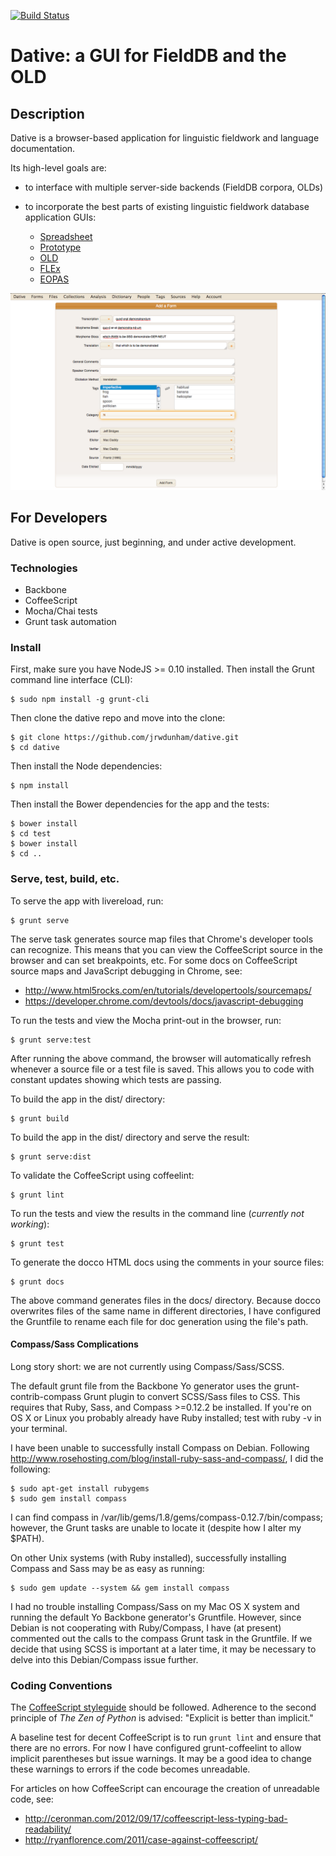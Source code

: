 [![Build Status](https://travis-ci.org/OpenSourceFieldlinguistics/dative.svg?branch=master)](https://travis-ci.org/OpenSourceFieldlinguistics/dative)
# Dative: a GUI for FieldDB and the OLD


## Description

Dative is a browser-based application for linguistic fieldwork and language
documentation.

Its high-level goals are:
 
- to interface with multiple server-side backends (FieldDB corpora, OLDs)
- to incorporate the best parts of existing linguistic fieldwork database
  application GUIs:

  - [Spreadsheet](http://app.lingsync.org/)
  - [Prototype](https://chrome.google.com/webstore/detail/placeholder/eeipnabdeimobhlkfaiohienhibfcfpa)
  - [OLD](http://www.onlinelinguisticdatabase.org)
  - [FLEx](http://fieldworks.sil.org/flex/)
  - [EOPAS](http://www.eopas.org/)

![Gratuitous screenshot](dative-screenshot.png)

## For Developers

Dative is open source, just beginning, and under active development.


### Technologies

- Backbone
- CoffeeScript
- Mocha/Chai tests
- Grunt task automation


### Install

First, make sure you have NodeJS >= 0.10 installed. Then install the Grunt
command line interface (CLI):

    $ sudo npm install -g grunt-cli

Then clone the dative repo and move into the clone:

    $ git clone https://github.com/jrwdunham/dative.git
    $ cd dative

Then install the Node dependencies:

    $ npm install

Then install the Bower dependencies for the app and the tests:

    $ bower install
    $ cd test
    $ bower install
    $ cd ..


### Serve, test, build, etc.

To serve the app with livereload, run:

    $ grunt serve

The serve task generates source map files that Chrome's developer tools can
recognize. This means that you can view the CoffeeScript source in the browser
and can set breakpoints, etc. For some docs on CoffeeScript source maps and
JavaScript debugging in Chrome, see:

- http://www.html5rocks.com/en/tutorials/developertools/sourcemaps/
- https://developer.chrome.com/devtools/docs/javascript-debugging

To run the tests and view the Mocha print-out in the browser, run:

    $ grunt serve:test

After running the above command, the browser will automatically refresh
whenever a source file or a test file is saved. This allows you to code with
constant updates showing which tests are passing.

To build the app in the dist/ directory:

    $ grunt build

To build the app in the dist/ directory and serve the result:

    $ grunt serve:dist

To validate the CoffeeScript using coffeelint:

    $ grunt lint

To run the tests and view the results in the command line (*currently
not working*):

    $ grunt test

To generate the docco HTML docs using the comments in your source files:

    $ grunt docs

The above command generates files in the docs/ directory. Because docco
overwrites files of the same name in different directories, I have configured
the Gruntfile to rename each file for doc generation using the file's path.



#### Compass/Sass Complications

Long story short: we are not currently using Compass/Sass/SCSS.

The default grunt file from the Backbone Yo generator uses the
grunt-contrib-compass Grunt plugin to convert SCSS/Sass files to CSS. This
requires that Ruby, Sass, and Compass >=0.12.2 be installed. If you're on OS X
or Linux you probably already have Ruby installed; test with ruby -v in your
terminal.

I have been unable to successfully install Compass on Debian. Following
http://www.rosehosting.com/blog/install-ruby-sass-and-compass/, I did the
following:

    $ sudo apt-get install rubygems
    $ sudo gem install compass

I can find compass in /var/lib/gems/1.8/gems/compass-0.12.7/bin/compass; however,
the Grunt tasks are unable to locate it (despite how I alter my $PATH).

On other Unix systems (with Ruby installed), successfully installing Compass
and Sass may be as easy as running:

    $ sudo gem update --system && gem install compass

I had no trouble installing Compass/Sass on my Mac OS X system and running the
default Yo Backbone generator's Gruntfile. However, since Debian is not
cooperating with Ruby/Compass, I have (at present) commented out the calls to
the compass Grunt task in the Gruntfile. If we decide that using SCSS is
important at a later time, it may be necessary to delve into this
Debian/Compass issue further.


### Coding Conventions

The [CoffeeScript styleguide](https://github.com/polarmobile/coffeescript-style-guide)
should be followed. Adherence to the second principle of *The Zen of Python* is
advised: "Explicit is better than implicit."

A baseline test for decent CoffeeScript is to run `grunt lint` and ensure that
there are no errors. For now I have configured grunt-coffeelint to allow
implicit parentheses but issue warnings. It may be a good idea to change these
warnings to errors if the code becomes unreadable.

For articles on how CoffeeScript can encourage the creation of unreadable
code, see:

- http://ceronman.com/2012/09/17/coffeescript-less-typing-bad-readability/
- http://ryanflorence.com/2011/case-against-coffeescript/




